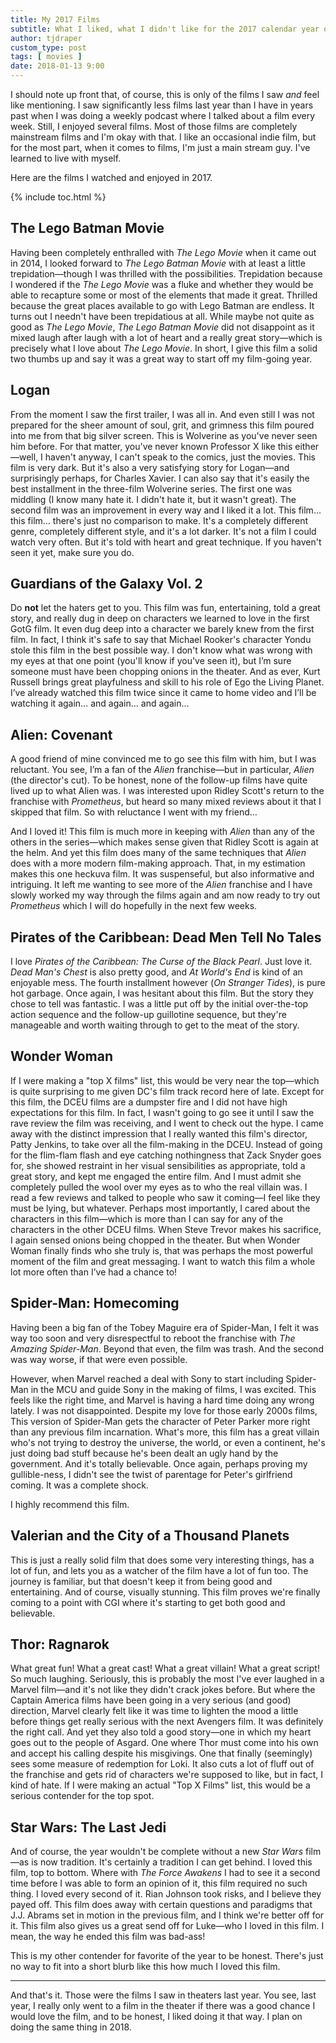```yaml
---
title: My 2017 Films
subtitle: What I liked, what I didn't like for the 2017 calendar year of films
author: tjdraper
custom_type: post
tags: [ movies ]
date: 2018-01-13 9:00
---
```


I should note up front that, of course, this is only of the films I saw *and* feel like mentioning. I saw significantly less films last year than I have in years past when I was doing a weekly podcast where I talked about a film every week. Still, I enjoyed several films. Most of those films are completely mainstream films and I'm okay with that. I like an occasional indie film, but for the most part, when it comes to films, I'm just a main stream guy. I've learned to live with myself.

Here are the films I watched and enjoyed in 2017.

{% include toc.html %}

## The Lego Batman Movie

Having been completely enthralled with _The Lego Movie_ when it came out in 2014, I looked forward to _The Lego Batman Movie_ with at least a little trepidation—though I was thrilled with the possibilities. Trepidation because I wondered if the _The Lego Movie_ was a fluke and whether they would be able to recapture some or most of the elements that made it great. Thrilled because the great places available to go with Lego Batman are endless. It turns out I needn't have been trepidatious at all. While maybe not quite as good as _The Lego Movie_, _The Lego Batman Movie_ did not disappoint as it mixed laugh after laugh with a lot of heart and a really great story—which is precisely what I love about _The Lego Movie_. In short, I give this film a solid two thumbs up and say it was a great way to start off my film-going year.

## Logan

From the moment I saw the first trailer, I was all in. And even still I was not prepared for the sheer amount of soul, grit, and grimness this film poured into me from that big silver screen. This is Wolverine as you've never seen him before. For that matter, you've never known Professor X like this either—well, I haven't anyway, I can't speak to the comics, just the movies. This film is very dark. But it's also a very satisfying story for Logan—and surprisingly perhaps, for Charles Xavier. I can also say that it's easily the best installment in the three-film Wolverine series. The first one was middling (I know many hate it. I didn't hate it, but it wasn't great). The second film was an improvement in every way and I liked it a lot. This film… this film… there's just no comparison to make. It's a completely different genre, completely different style, and it's a lot darker. It's not a film I could watch very often. But it's told with heart and great technique. If you haven't seen it yet, make sure you do.

## Guardians of the Galaxy Vol. 2

Do **not** let the haters get to you. This film was fun, entertaining, told a great story, and really dug in deep on characters we learned to love in the first GotG film. It even dug deep into a character we barely knew from the first film. In fact, I think it's safe to say that Michael Rooker's character Yondu stole this film in the best possible way. I don't know what was wrong with my eyes at that one point (you'll know if you've seen it), but I’m sure someone must have been chopping onions in the theater. And as ever, Kurt Russell brings great playfulness and skill to his role of Ego the Living Planet. I’ve already watched this film twice since it came to home video and I’ll be watching it again… and again… and again…

## Alien: Covenant

A good friend of mine convinced me to go see this film with him, but I was reluctant. You see, I’m a fan of the _Alien_ franchise—but in particular, _Alien_ (the director's cut). To be honest, none of the follow-up films have quite lived up to what Alien was. I was interested upon Ridley Scott's return to the franchise with _Prometheus_, but heard so many mixed reviews about it that I skipped that film. So with reluctance I went with my friend…

And I loved it! This film is much more in keeping with _Alien_ than any of the others in the series—which makes sense given that Ridley Scott is again at the helm. And yet this film does many of the same techniques that _Alien_ does with a more modern film-making approach. That, in my estimation makes this one heckuva film. It was suspenseful, but also informative and intriguing. It left me wanting to see more of the _Alien_ franchise and I have slowly worked my way through the films again and am now ready to try out _Prometheus_ which I will do hopefully in the next few weeks.

## Pirates of the Caribbean: Dead Men Tell No Tales

I love _Pirates of the Caribbean: The Curse of the Black Pearl_. Just love it. _Dead Man's Chest_ is also pretty good, and _At World's End_ is kind of an enjoyable mess. The fourth installment however (_On Stranger Tides_), is pure hot garbage. Once again, I was hesitant about this film. But the story they chose to tell was fantastic. I was a little put off by the initial over-the-top action sequence and the follow-up guillotine sequence, but they're manageable and worth waiting through to get to the meat of the story.

## Wonder Woman

If I were making a "top X films" list, this would be very near the top—which is quite surprising to me given DC's film track record here of late. Except for this film, the DCEU films are a dumpster fire and I did not have high expectations for this film. In fact, I wasn't going to go see it until I saw the rave review the film was receiving, and I went to check out the hype. I came away with the distinct impression that I really wanted this film's director, Patty Jenkins, to take over all the film-making in the DCEU. Instead of going for the flim-flam flash and eye catching nothingness that Zack Snyder goes for, she showed restraint in her visual sensibilities as appropriate, told a great story, and kept me engaged the entire film. And I must admit she completely pulled the wool over my eyes as to who the real villain was. I read a few reviews and talked to people who saw it coming—I feel like they must be lying, but whatever. Perhaps most importantly, I cared about the characters in this film—which is more than I can say for any of the characters in the other DCEU films. When Steve Trevor makes his sacrifice, I again sensed onions being chopped in the theater. But when Wonder Woman finally finds who she truly is, that was perhaps the most powerful moment of the film and great messaging. I want to watch this film a whole lot more often than I’ve had a chance to!

## Spider-Man: Homecoming

Having been a big fan of the Tobey Maguire era of Spider-Man, I felt it was way too soon and very disrespectful to reboot the franchise with _The Amazing Spider-Man_. Beyond that even, the film was trash. And the second was way worse, if that were even possible.

However, when Marvel reached a deal with Sony to start including Spider-Man in the MCU and guide Sony in the making of films, I was excited. This feels like the right time, and Marvel is having a hard time doing any wrong lately. I was not disappointed. Despite my love for those early 2000s films, This version of Spider-Man gets the character of Peter Parker more right than any previous film incarnation. What's more, this film has a great villain who's not trying to destroy the universe, the world, or even a continent, he's just doing bad stuff because he's been dealt an ugly hand by the government. And it's totally believable. Once again, perhaps proving my gullible-ness, I didn't see the twist of parentage for Peter's girlfriend coming. It was a complete shock.

I highly recommend this film.

## Valerian and the City of a Thousand Planets

This is just a really solid film that does some very interesting things, has a lot of fun, and lets you as a watcher of the film have a lot of fun too. The journey is familiar, but that doesn't keep it from being good and entertaining. And of course, visually stunning. This film proves we're finally coming to a point with CGI where it's starting to get both good and believable.

## Thor: Ragnarok

What great fun! What a great cast! What a great villain! What a great script! So much laughing. Seriously, this is probably the most I've ever laughed in a Marvel film—and it's not like they didn't crack jokes before. But where the Captain America films have been going in a very serious (and good) direction, Marvel clearly felt like it was time to lighten the mood a little before things get really serious with the next Avengers film. It was definitely the right call. And yet they also told a good story—one in which my heart goes out to the people of Asgard. One where Thor must come into his own and accept his calling despite his misgivings. One that finally (seemingly) sees some measure of redemption for Loki. It also cuts a lot of fluff out of the franchise and gets rid of characters we're supposed to like, but in fact, I kind of hate. If I were making an actual "Top X Films" list, this would be a serious contender for the top spot.

## Star Wars: The Last Jedi

And of course, the year wouldn't be complete without a new _Star Wars_ film—as is now tradition. It's certainly a tradition I can get behind. I loved this film, top to bottom. Where with _The Force Awakens_ I had to see it a second time before I was able to form an opinion of it, this film required no such thing. I loved every second of it. Rian Johnson took risks, and I believe they payed off. This film does away with certain questions and paradigms that J.J. Abrams set in motion in the previous film, and I think we're better off for it. This film also gives us a great send off for Luke—who I loved in this film. I mean, the way he ended this film was bad-ass!

This is my other contender for favorite of the year to be honest. There's just no way to fit into a short blurb like this how much I loved this film.

---

And that's it. Those were the films I saw in theaters last year. You see, last year, I really only went to a film in the theater if there was a good chance I would love the film, and to be honest, I liked doing it that way. I plan on doing the same thing in 2018.
